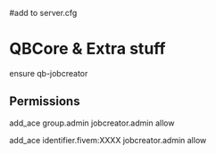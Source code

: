 
#add to server.cfg  

# QBCore & Extra stuff
ensure qb-jobcreator

## Permissions ##
add_ace group.admin jobcreator.admin allow

add_ace identifier.fivem:XXXX jobcreator.admin allow
